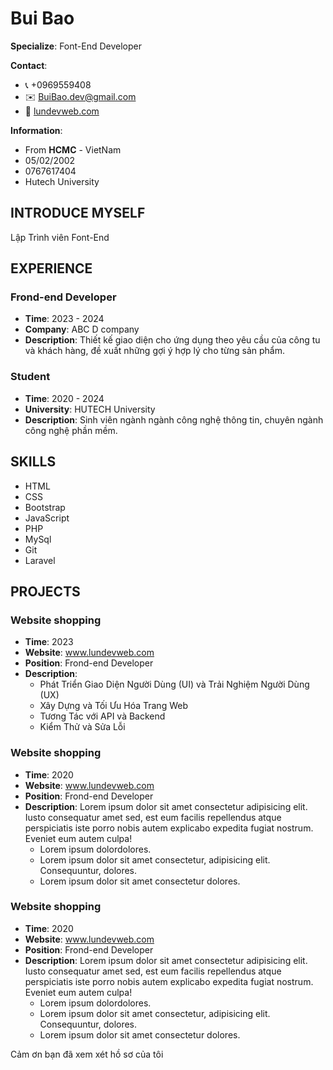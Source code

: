# Bui Bao

**Specialize**: Font-End Developer

**Contact**:
- 📞 +0969559408
- ✉️ BuiBao.dev@gmail.com
- 🔗 [lundevweb.com](https://lundevweb.com)

**Information**:
- From **HCMC** - VietNam
- 05/02/2002
- 0767617404
- Hutech University

## INTRODUCE MYSELF

Lập Trình viên Font-End
## EXPERIENCE

### Frond-end Developer
- **Time**: 2023 - 2024
- **Company**: ABC D company
- **Description**: Thiết kế giao diện cho ứng dụng theo yêu cầu của công tu và khách hàng, đề xuất những gợi ý hợp lý cho từng sản phẩm.

### Student
- **Time**: 2020 - 2024
- **University**: HUTECH University
- **Description**: Sinh viên ngành ngành công nghệ thông tin, chuyên ngành công nghệ phần mềm.

## SKILLS
- HTML
- CSS
- Bootstrap
- JavaScript
- PHP
- MySql
- Git
- Laravel

## PROJECTS

### Website shopping
- **Time**: 2023
- **Website**: www.lundevweb.com
- **Position**: Frond-end Developer
- **Description**: 
  - Phát Triển Giao Diện Người Dùng (UI) và Trải Nghiệm Người Dùng (UX)
  - Xây Dựng và Tối Ưu Hóa Trang Web
  - Tương Tác với API và Backend
  - Kiểm Thử và Sửa Lỗi

### Website shopping
- **Time**: 2020
- **Website**: www.lundevweb.com
- **Position**: Frond-end Developer
- **Description**: Lorem ipsum dolor sit amet consectetur adipisicing elit. Iusto consequatur amet sed, est eum facilis repellendus atque perspiciatis iste porro nobis autem explicabo expedita fugiat nostrum. Eveniet eum autem culpa!
  - Lorem ipsum dolordolores.
  - Lorem ipsum dolor sit amet consectetur, adipisicing elit. Consequuntur, dolores.
  - Lorem ipsum dolor sit amet consectetur dolores.

### Website shopping
- **Time**: 2020
- **Website**: www.lundevweb.com
- **Position**: Frond-end Developer
- **Description**: Lorem ipsum dolor sit amet consectetur adipisicing elit. Iusto consequatur amet sed, est eum facilis repellendus atque perspiciatis iste porro nobis autem explicabo expedita fugiat nostrum. Eveniet eum autem culpa!
  - Lorem ipsum dolordolores.
  - Lorem ipsum dolor sit amet consectetur, adipisicing elit. Consequuntur, dolores.
  - Lorem ipsum dolor sit amet consectetur dolores.

Cảm ơn bạn đã xem xét hồ sơ của tôi
